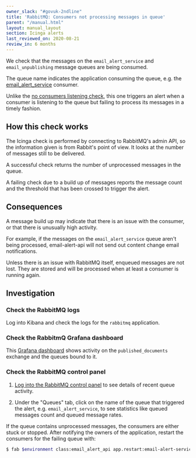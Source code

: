 ```yaml
---
owner_slack: "#govuk-2ndline"
title: 'RabbitMQ: Consumers not processing messages in queue'
parent: "/manual.html"
layout: manual_layout
section: Icinga alerts
last_reviewed_on: 2020-08-21
review_in: 6 months
---
```


We check that the messages on the `email_alert_service` and `email_unpublishing`
message queues are being consumed.

The queue name indicates the application consuming the queue,
e.g. the [email_alert_service] consumer.

Unlike the [no consumers listening check][nocon], this one triggers an alert
when a consumer is listening to the queue but failing to process its messages
in a timely fashion.

## How this check works

The Icinga check is performed by connecting to RabbitMQ's admin API, so the
information given is from Rabbit's point of view. It looks at the
number of messages still to be delivered.

A successful check returns the number of unprocessed messages in the queue.

A failing check due to a build up of messages reports the message count and
the threshold that has been crossed to trigger the alert.

## Consequences

A message build up may indicate that there is an issue with the consumer,
or that there is unusually high activity.

For example, if the messages on the `email_alert_service` queue aren't being processed,
email-alert-api will not send out content change email notifications.

Unless there is an issue with RabbitMQ itself, enqueued messages are not lost. They are stored
and will be processed when at least a consumer is running again.

## Investigation

### Check the RabbitMQ logs

Log into Kibana and check the logs for the `rabbitmq` application.

### Check the RabbitmQ Grafana dashboard

This [Grafana dashboard][rabbitmq_grafana_dashboard] shows activity on the `published_documents`
exchange and the queues bound to it.

### Check the RabbitMQ control panel

1. [Log into the RabbitMQ control panel][rabbitmq_control_panel] to see details of recent queue activity.

2. Under the "Queues" tab, click on the name of the queue that triggered the alert, e.g. `email_alert_service`, to see statistics like queued messages count and queued message rates.

If the queue contains unprocessed messages, the consumers are either stuck
or stopped. After notifying the owners of the application, restart the consumers
for the failing queue with:

```sh
$ fab $environment class:email_alert_api app.restart:email-alert-service
```

[rabbitmq_control_panel]: /manual/rabbitmq.html#connecting-to-the-rabbitmq-web-control-panel
[nocon]: /manual/alerts/rabbitmq-no-consumers-listening.html
[email_alert_service]: https://github.com/alphagov/email-alert-service
[rabbitmq_grafana_dashboard]: https://grafana.publishing.service.gov.uk/dashboard/file/rabbitmq.json
